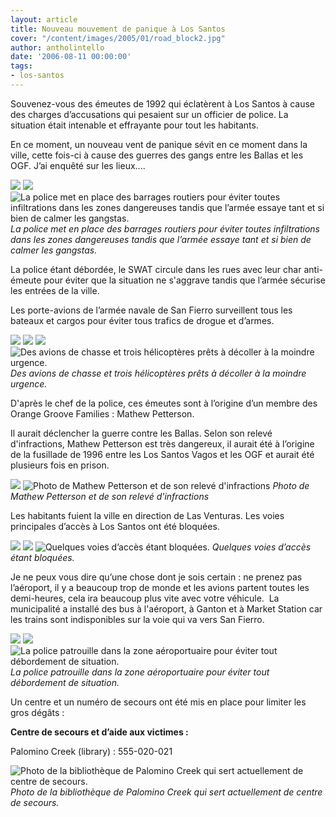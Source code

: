 ```yaml
---
layout: article
title: Nouveau mouvement de panique à Los Santos
cover: "/content/images/2005/01/road_block2.jpg"
author: antholintello
date: '2006-08-11 00:00:00'
tags:
- los-santos
---
```


Souvenez-vous des émeutes de 1992 qui éclatèrent à Los Santos à cause des charges d’accusations qui pesaient sur un officier de police. La situation était intenable et effrayante pour tout les habitants.

En ce moment, un nouveau vent de panique sévit en ce moment dans la ville, cette fois-ci à cause des guerres des gangs entre les Ballas et les OGF. J’ai enquêté sur les lieux....

![](/content/images/2005/01/police_air_patrol.jpg)
![](/content/images/2005/01/military_block.jpg)
![La police met en place des barrages routiers pour éviter toutes infiltrations dans les zones dangereuses tandis que l’armée essaye tant et si bien de calmer les gangstas.](/content/images/2005/01/Swat_block.jpg)
_La police met en place des barrages routiers pour éviter toutes infiltrations dans les zones dangereuses tandis que l’armée essaye tant et si bien de calmer les gangstas._

La police étant débordée, le SWAT circule dans les rues avec leur&nbsp;char anti-émeute pour éviter que la situation ne s'aggrave&nbsp;tandis que&nbsp;l’armée sécurise les entrées de la ville.

Les porte-avions de l’armée navale de San Fierro surveillent tous les bateaux et cargos pour éviter tous trafics de drogue et d’armes.

![](/content/images/2005/01/helico_avions.jpg)
![](/content/images/2005/01/hydra_porte_avions.jpg)
![](/content/images/2005/01/military_air_force.jpg)
![Des avions de chasse et trois hélicoptères prêts à décoller à la moindre urgence.](/content/images/2005/01/helico_police.jpg)
_Des avions de chasse et trois hélicoptères prêts à décoller à la moindre urgence._

D'après le chef de la police, ces émeutes sont à l’origine d’un membre des Orange Groove Families : Mathew Petterson.

Il aurait déclencher la guerre contre les Ballas. Selon son relevé d'infractions, Mathew Petterson est très dangereux, il aurait été à l’origine de la fusillade de 1996 entre les Los Santos Vagos et les OGF et aurait été plusieurs fois en prison.

![](/content/images/2005/01/Mathew_Petterson.jpg)
![Photo de Mathew Petterson et de son relevé d'infractions](/content/images/2005/01/releve_d-infractions.jpg)
_Photo de Mathew Petterson et de son relevé d'infractions_

Les habitants fuient la ville en direction de Las Venturas. Les voies principales d’accès à Los Santos ont été bloquées.

![](/content/images/2005/01/road_block.jpg)
![](/content/images/2005/01/road_block2.jpg)
![Quelques voies d’accès étant bloquées.](/content/images/2005/01/road_block3.jpg)
_Quelques voies d’accès étant bloquées._

Je ne peux vous dire qu’une chose dont je sois certain&nbsp;: ne prenez pas l’aéroport, il y a beaucoup trop de monde et les avions partent toutes les demi-heures, cela ira beaucoup plus vite avec votre véhicule.&nbsp; La municipalité a installé des bus à l'aéroport, à Ganton et à Market Station car les trains sont indisponibles sur la voie qui va vers San Fierro.

![](/content/images/2005/01/patrol_airport.jpg)
![](/content/images/2005/01/police_cars.jpg)
![La police patrouille dans la zone aéroportuaire pour éviter tout débordement de situation.](/content/images/2005/01/debordement_situation.jpg)
_La police patrouille dans la zone aéroportuaire pour éviter tout débordement de situation._

Un centre et un numéro de secours ont été mis en place&nbsp;pour limiter&nbsp;les gros dégâts :

**Centre de secours et d’aide aux victimes :**

Palomino Creek (library) : 555-020-021

![Photo de la bibliothèque de Palomino Creek qui sert actuellement de centre de secours.](/content/images/2005/01/bibliotheque_centre_secours.jpg)
_Photo de la bibliothèque de Palomino Creek qui sert actuellement de centre de secours._

<!--kg-card-end: markdown-->
